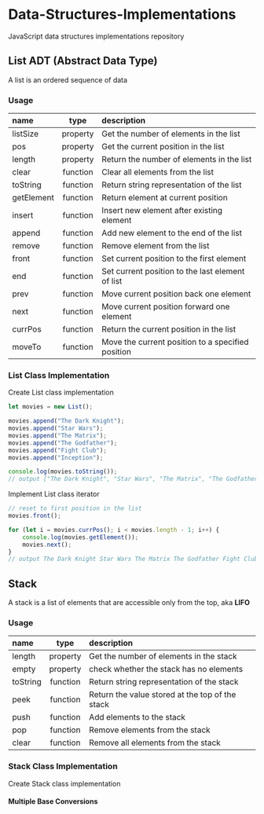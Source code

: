 # Data-Structures-Implementations

JavaScript data structures implementations repository

## List ADT (Abstract Data Type)

A list is an ordered sequence of data

### Usage

| name       |   type   | description                                       |
| :--------- | :------: | :------------------------------------------------ |
| listSize   | property | Get the number of elements in the list            |
| pos        | property | Get the current position in the list              |
| length     | property | Return the number of elements in the list         |
| clear      | function | Clear all elements from the list                  |
| toString   | function | Return string representation of the list          |
| getElement | function | Return element at current position                |
| insert     | function | Insert new element after existing element         |
| append     | function | Add new element to the end of the list            |
| remove     | function | Remove element from the list                      |
| front      | function | Set current position to the first element         |
| end        | function | Set current position to the last element of list  |
| prev       | function | Move current position back one element            |
| next       | function | Move current position forward one element         |
| currPos    | function | Return the current position in the list           |
| moveTo     | function | Move the current position to a specified position |

### List Class Implementation

Create List class implementation

```javascript
let movies = new List();

movies.append("The Dark Knight");
movies.append("Star Wars");
movies.append("The Matrix");
movies.append("The Godfather");
movies.append("Fight Club");
movies.append("Inception");

console.log(movies.toString());
// output ["The Dark Knight", "Star Wars", "The Matrix", "The Godfather", "Fight Club", "Inception"]
```

Implement List class iterator

```javascript
// reset to first position in the list
movies.front();

for (let i = movies.currPos(); i < movies.length - 1; i++) {
    console.log(movies.getElement());
    movies.next();
}
// output The Dark Knight Star Wars The Matrix The Godfather Fight Club Inception
```

## Stack

A stack is a list of elements that are accessible only from the top, aka **LIFO**

### Usage

| name     |   type   | description                                     |
| :------- | :------: | :---------------------------------------------- |
| length   | property | Get the number of elements in the stack         |
| empty    | property | check whether the stack has no elements         |
| toString | function | Return string representation of the stack       |
| peek     | function | Return the value stored at the top of the stack |
| push     | function | Add elements to the stack                       |
| pop      | function | Remove elements from the stack                  |
| clear    | function | Remove all elements from the stack              |

### Stack Class Implementation

Create Stack class implementation

#### Multiple Base Conversions
